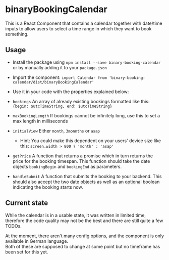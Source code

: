 # binaryBookingCalendar

This is a React Component that contains a calendar together with date/time inputs to allow users to select a time range
in which they want to book something.

## Usage

* Install the package using ```npm install --save binary-booking-calendar``` or by manually adding it to
  your ```package.json```
* Import the component: ```import Calendar from 'binary-booking-calendar/dist/binaryBookingCalendar'```
* Use it in your code with the properties explained below:


* ```bookings``` An array of already existing bookings formatted like
  this: ```{begin: $utcTimeString, end: $utcTimeString}```
* ```maxBookingLength``` If bookings cannot be infinitely long, use this to set a max length in milliseconds
* ```initialView``` Either ```month```, ```3monnths``` or ```asap```
    * Hint: You could make this dependent on your users' device size like
      this: ```screen.width > 800 ? 'month' : 'asap'```
* ```getPrice``` A function that returns a promise which in turn returns the price for the booking timespan. This
  function should take the date objects ```bookingBegin``` and ```bookingEnd``` as parameters.
* ```handleSubmit``` A function that submits the booking to your backend. This should also accept the two date objects
  as well as an optional boolean indicating the booking starts now.

## Current state

While the calendar is in a usable state, it was written in limited time, therefore the code quality may not be the best
and there are still quite a few TODOs.  

At the moment, there aren't many config options, and the component is only available in German language.  
Both of these are supposed to change at some point but no timeframe has been set for this yet.
